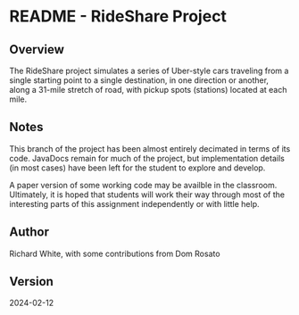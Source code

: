 README - RideShare Project
=================

Overview
--------

The RideShare project simulates a series of Uber-style cars traveling
from a single starting point to a single destination, in one direction
or another, along a 31-mile stretch of road, with pickup spots (stations)
located at each mile.

Notes
-----

This branch of the project has been almost entirely decimated in terms
of its code. JavaDocs remain for much of the project, but implementation
details (in most cases) have been left for the student to explore and
develop.

A paper version of some working code may be availble in the classroom.
Ultimately, it is hoped that students will work their way through most
of the interesting parts of this assignment independently or with little
help.

Author
------

Richard White, with some contributions from Dom Rosato

Version
-------

2024-02-12


